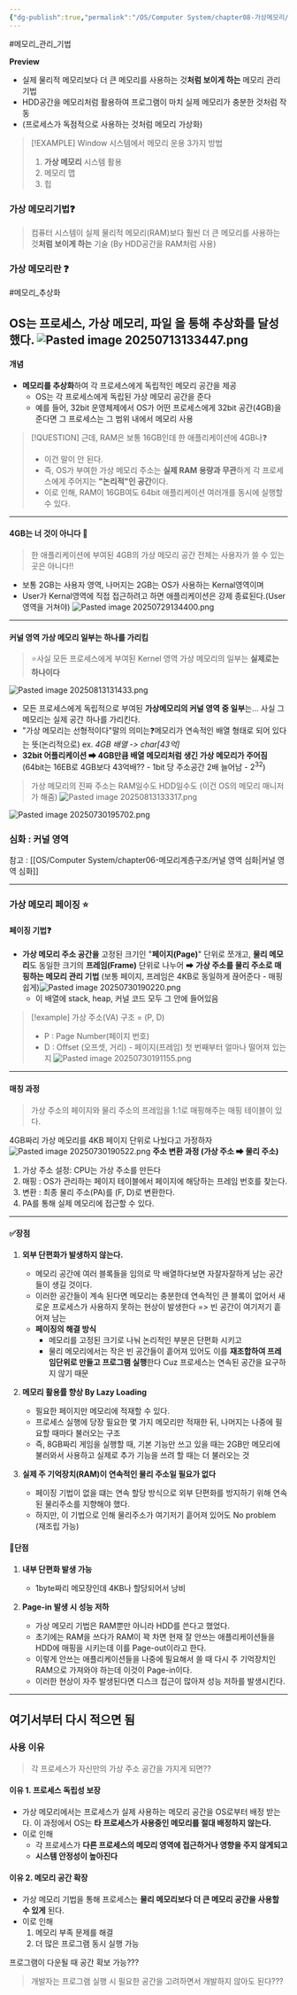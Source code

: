 ```yaml
---
{"dg-publish":true,"permalink":"/OS/Computer System/chapter08-가상메모리/Virtual Memory/","noteIcon":"","created":"2025-07-13T17:00:57.171+09:00","updated":"2025-08-13T19:59:49.542+09:00"}
---
```


#메모리_관리_기법 

**Preview**
- 실제 물리적 메모리보다 더 큰 메모리를 사용하는 것**처럼 보이게 하는** 메모리 관리 기법 
- HDD공간을 메모리처럼 활용하여 프로그램이 마치 실제 메모리가 충분한 것처럼 작동 
- (프로세스가 독점적으로 사용하는 것처럼 메모리 가상화)

>[!EXAMPLE] Window 시스템에서 메모리 운용 3가지 방법
>1. **가상 메모리** 시스템 활용
>2. 메모리 맵
>3. 힙 

### 가상 메모리기법❓

> 컴퓨터 시스템이 실제 물리적 메모리(RAM)보다 훨씬 더 큰 메모리를 사용하는 것**처럼 보이게 하는** 기술 (By HDD공간을 RAM처럼 사용)

### 가상 메모리란 ❓
#메모리_추상화

 OS는 프로세스, 가상 메모리, 파일 을 통해 추상화를 달성했다.
![Pasted image 20250713133447.png](/img/user/supporter/image/Pasted%20image%2020250713133447.png)
---
#### 개념
- **메모리를 추상화**하여 각 프로세스에게 독립적인 메모리 공간을 제공
	- OS는 각 프로세스에게 독립된 가상 메모리 공간을 준다
	- 예를 들어, 32bit 운영체제에서 OS가 어떤 프로세스에게 32bit 공간(4GB)을 준다면 그 프로세스는 그 범위 내에서 메모리 사용 

>[!QUESTION] 근데, RAM은 보통 16GB인데 한 애플리케이션에 4GB나❓
>- 이건 말이 안 된다.
>- 즉, OS가 부여한 가상 메모리 주소는 **실제 RAM 용량과 무관**하게 각 프로세스에게 주어지는 **"논리적"인 공간**이다.
>- 이로 인해, RAM이 16GB여도 64bit 애플리케이션 여러개를 동시에 실행할 수 있다.

---
#### 4GB는 너 것이 아니다 💢
> 한 애플리케이션에 부여된 4GB의 가상 메모리 공간 전체는 사용자가 쓸 수 있는 곳은 아니다!! 
- 보통 2GB는 사용자 영역, 나머지는 2GB는 OS가 사용하는 Kernal영역이며
- User가 Kernal영역에 직접 접근하려고 하면 애플리케이션은 강제 종료된다.(User 영역을 거쳐야)
![Pasted image 20250729134400.png](/img/user/supporter/image/Pasted%20image%2020250729134400.png)

---
#### 커널 영역 가상 메모리 일부는 하나를 가리킴 
>⭐사실 모든 프로세스에게 부여된 Kernel 영역 가상 메모리의 일부는 **실제로는 하나이다**

![Pasted image 20250813131433.png](/img/user/supporter/image/Pasted%20image%2020250813131433.png)
- 모든 프로세스에게 독립적으로 부여된 **가상메모리의 커널 영역 중 일부**는... 사실 그 메모리는 실제 공간 하나를 가리킨다.
- "가상 메모리는 선형적이다"말의 의미는❓메모리가 연속적인 배열 형태로 되어 있다는 뜻(논리적으로) 	ex. *4GB 배열 -> char[43억]*
- **32bit 어플리케이션 ➡ 4GB만큼 배열 메모리처럼 생긴 가상 메모리가 주어짐**(64bit는 16EB로 4GB보다 43억배?? - 1bit 당 주소공간 2배 늘어남 - $2^{32}$)
 

> 가상 메모리의 진짜 주소는 RAM일수도 HDD일수도 (이건 OS의 메모리 매니저가 해줌)
![Pasted image 20250813133317.png](/img/user/supporter/image/Pasted%20image%2020250813133317.png)

![Pasted image 20250730195702.png](/img/user/supporter/image/Pasted%20image%2020250730195702.png)

### 심화 : 커널 영역 
참고 : [[OS/Computer System/chapter06-메모리계층구조/커널 영역 심화\|커널 영역 심화]]


---
### 가상 메모리 페이징 ⭐

#### 페이징 기법❓ 
- **가상 메모리 주소 공간을** 고정된 크기인 "**페이지(Page)**" 단위로 쪼개고, **물리 메모리**도 동일한 크기의 **프레임(Frame)** 단위로 나누어 ➡ **가상 주소를 물리 주소로 매핑하는 메모리 관리 기법** (보통 페이지, 프레임은 4KB로 동일하게 끊어준다 - 매핑 쉽게)![Pasted image 20250730190220.png](/img/user/supporter/image/Pasted%20image%2020250730190220.png)
	- 이 배열에 stack, heap, 커널 코드 모두 그 안에 들어있음

 
>[!example] 가상 주소(VA) 구조 = (P, D)
>- P : Page Number(페이지 번호)
>- D : Offset (오프셋, 거리) - 페이지(프레임) 첫 번째부터 얼마나 떨어져 있는지
![Pasted image 20250730191155.png](/img/user/supporter/image/Pasted%20image%2020250730191155.png)

---
#### 매칭 과정 
> 가상 주소의 페이지와 물리 주소의 프레임을 1:1로 매핑해주는 매핑 테이블이 있다.

4GB짜리 가상 메모리를 4KB 페이지 단위로 나눴다고 가정하자 
![Pasted image 20250730190522.png](/img/user/supporter/image/Pasted%20image%2020250730190522.png)
**주소 변환 과정 (가상 주소 ➡ 물리 주소)**
1. 가상 주소 설정: CPU는 가상 주소를 만든다 
2. 매핑 : OS가 관리하는 페이지 테이블에서 페이지에 해당하는 프레임 번호를 찾는다.
3. 변환 : 최종 물리 주소(PA)를 (F, D)로 변환한다.
4. PA를 통해 실제 메모리에 접근할 수 있다.

---
#### ✅장점 
1. **외부 단편화가 발생하지 않는다.**
	- 메모리 공간에 여러 블록들을 임의로 막 배열하다보면 자잘자잘하게 남는 공간들이 생길 것이다.
	- 이러한 공간들이 계속 된다면 메모리는 충분한데 연속적인 큰 블록이 없어서 새로운 프로세스가 사용하지 못하는 현상이 발생한다 => 빈 공간이 여기저기 흩어져 남는 
	- **페이징의 해결 방식**
		- 메모리를 고정된 크기로 나눠 논리적인 부분은 단편화 시키고 
		- 물리 메모리에서는 작은 빈 공간들이 흩어져 있어도 이를 **재조합하여 프레임단위로 만들고 프로그램 실행**한다 Cuz 프로세스는 연속된 공간을 요구하지 않기 때문 
	  
2. **메모리 활용률 향상 By Lazy Loading**
	- 필요한 페이지만 메모리에 적재할 수 있다.
	- 프로세스 실행에 당장 필요한 몇 가지 메모리만 적재한 뒤, 나머지는 나중에 필요할 때마다 불러오는 구조
	- 즉, 8GB짜리 게임을 실행할 때, 기본 기능만 쓰고 있을 때는 2GB만 메모리에 불러와서 사용하고 실제로 추가 기능을 쓰려 할 때는 더 불러오는 것 
	  
3. **실제 주 기억장치(RAM)이 연속적인 물리 주소일 필요가 없다**
	 - 페이징 기법이 없을 떄는 연속 할당 방식으로 외부 단편화를 방지하기 위해 연속된 물리주소를 지향해야 했다.
	 - 하지만, 이 기법으로 인해 물리주소가 여기저기 흩어져 있어도 No problem (재조립 가능)

#### 💢단점 
1. **내부 단편화 발생 가능**
	- 1byte짜리 메모장인데 4KB나 할당되어서 낭비 
	  
2. **Page-in 발생 시 성능 저하**
	- 가상 메모리 기법은 RAM뿐만 아니라 HDD를 쓴다고 했었다.
	- 초기에는 RAM을 쓰다가 RAM이 꽉 차면 현재 잘 안쓰는 애플리케이션들을 HDD에 매핑을 시키는데 이를 Page-out이라고 한다.
	- 이렇게 안쓰는 애플리케이션들을 나중에 필요해서 쓸 때 다시 주 기억장치인 RAM으로 가져와야 하는데 이것이 Page-in이다.
	- 이러한 현상이 자주 발생된다면 디스크 접근이 많아져 성능 저하를 발생시킨다.


--- 

## 여기서부터 다시 적으면 됨 

### 사용 이유 
> 각 프로세스가 자신만의 가상 주소 공간을 가지게 되면??

#### 이유 1. 프로세스 독립성 보장 
- 가상 메모리에서는 프로세스가 실제 사용하는 메모리 공간을 OS로부터 배정 받는다. 이 과정에서 OS는 **타 프로세스가 사용중인 메모리를 절대 배정하지 않는다.**
- 이로 인해 
	- 각 프로세스가 **다른 프로세스의 메모리 영역에 접근하거나 영향을 주지 않게되고**
	- **시스템 안정성이 높아진다** 

#### 이유 2. 메모리 공간 확장 

- 가상 메모리 기법을 통해 프로세스는 **물리 메모리보다 더 큰 메모리 공간을 사용할 수 있게** 된다. 
- 이로 인해
	1. 메모리 부족 문제를 해결
	2. 더 많은 프로그램 동시 실행 가능 



프로그램이 다운될 때 공간 확보 가능???

>개발자는 프로그램 실행 시 필요한 공간을 고려하면서 개발하지 않아도 된다???



